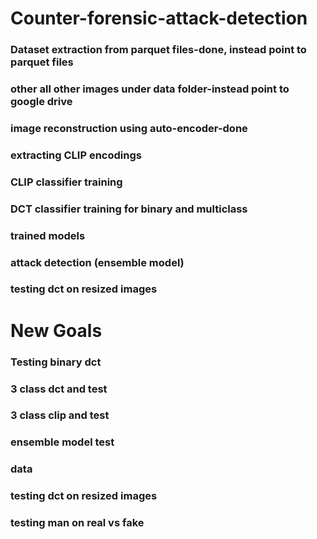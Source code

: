 # Counter-forensic-attack-detection
### Dataset extraction from parquet files-done, instead point to parquet files
### other all other images under data folder-instead point to google drive
### image reconstruction using auto-encoder-done
### extracting CLIP encodings
### CLIP classifier training
### DCT classifier training for binary and multiclass
### trained models
### attack detection (ensemble model)
### testing dct on resized images

# New Goals
### Testing binary dct
### 3 class dct and test
### 3 class clip and test
### ensemble model test
### data
### testing dct on resized images
### testing man on real vs fake
